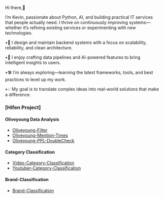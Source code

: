 Hi there,👋

I’m Kevin, passionate about Python, AI, and building practical IT services that people actually need. I thrive on continuously improving systems—whether it’s refining existing services or experimenting with new technologies.
	
 •🚀 I design and maintain backend systems with a focus on scalability, reliability, and clean architecture.

 •🤖 I enjoy crafting data pipelines and AI-powered features to bring intelligent insights to users.

 •🛠️ I’m always exploring—learning the latest frameworks, tools, and best practices to level up my work.

 •💡 My goal is to translate complex ideas into real-world solutions that make a difference.


### [Hifen Project]
#### Oliveyoung Data Analysis
- [Oliveyoung-Filter](https://github.com/kevin-hifen/oliveyoung_filter) 
- [Oliveyoung-Mention-Times](https://github.com/kevin-hifen/oliveyoung_mention_times)
- [Oliveyoung-PPL-DoubleCheck](https://github.com/kevin-hifen/oliveyoung_ppl_double_check)

#### Category Classification
- [Video-Category-Classification](https://github.com/kevin-hifen/Video-Category-Classification)
- [Youtuber-Category-Classification](https://github.com/kevin-hifen/Youtuber-Category-Classification)

#### Brand-Classification
- [Brand-Classification](https://github.com/kevin-hifen/Brand-Classification)
